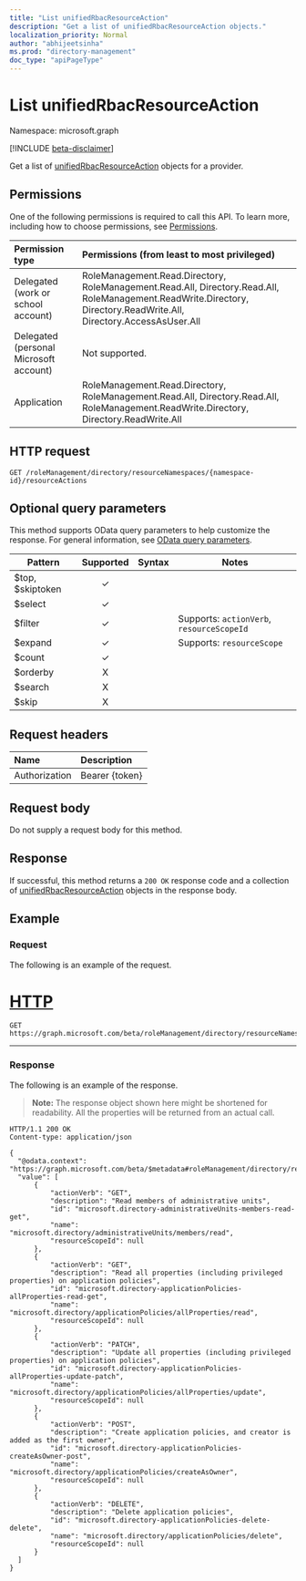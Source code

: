 ```yaml
---
title: "List unifiedRbacResourceAction"
description: "Get a list of unifiedRbacResourceAction objects."
localization_priority: Normal
author: "abhijeetsinha"
ms.prod: "directory-management"
doc_type: "apiPageType"
---
```


# List unifiedRbacResourceAction

Namespace: microsoft.graph

[!INCLUDE [beta-disclaimer](../../includes/beta-disclaimer.md)]

Get a list of [unifiedRbacResourceAction](../resources/unifiedrbacresourceaction.md) objects for a provider. 

## Permissions

One of the following permissions is required to call this API. To learn more, including how to choose permissions, see [Permissions](/graph/permissions-reference).

|Permission type      | Permissions (from least to most privileged)              |
|:--------------------|:---------------------------------------------------------|
|Delegated (work or school account) | RoleManagement.Read.Directory, RoleManagement.Read.All, Directory.Read.All, RoleManagement.ReadWrite.Directory, Directory.ReadWrite.All, Directory.AccessAsUser.All    |
|Delegated (personal Microsoft account) | Not supported.    |
|Application | RoleManagement.Read.Directory, RoleManagement.Read.All, Directory.Read.All, RoleManagement.ReadWrite.Directory, Directory.ReadWrite.All |

## HTTP request

<!-- { "blockType": "ignored" } -->

```http
GET /roleManagement/directory/resourceNamespaces/{namespace-id}/resourceActions
```

## Optional query parameters

This method supports OData query parameters to help customize the response. For general information, see [OData query parameters](/graph/query-parameters).

| Pattern          | Supported | Syntax | Notes                                     |
| ---------------- | :-------: | ------ | ----------------------------------------- |
| $top, $skiptoken |     ✓     |        |                                           |
| $select          |     ✓     |        |                                           |
| $filter          |     ✓     |        | Supports: `actionVerb`, `resourceScopeId` |
| $expand          |     ✓     |        | Supports: `resourceScope`                 |
| $count           |     ✓     |        |                                           |
| $orderby         |     X     |        |                                           |
| $search          |     X     |        |                                           |
| $skip            |     X     |        |                                           |

## Request headers

| Name      |Description|
|:----------|:----------|
| Authorization | Bearer {token} |

## Request body

Do not supply a request body for this method.

## Response

If successful, this method returns a `200 OK` response code and a collection of [unifiedRbacResourceAction](../resources/unifiedrbacresourceaction.md) objects in the response body.

## Example

### Request

The following is an example of the request.


# [HTTP](#tab/http)
<!-- {
  "blockType": "request",
  "name": "list_unifiedrbacresourceaction"
}-->

```msgraph-interactive
GET https://graph.microsoft.com/beta/roleManagement/directory/resourceNamespaces/microsoft.directory/resourceActions
```
---

### Response

The following is an example of the response.

> **Note:** The response object shown here might be shortened for readability. All the properties will be returned from an actual call.

<!-- {
  "blockType": "response",
  "truncated": true,
  "@odata.type": "microsoft.graph.unifiedRbacResourceAction"
} -->

```http
HTTP/1.1 200 OK
Content-type: application/json

{
  "@odata.context": "https://graph.microsoft.com/beta/$metadata#roleManagement/directory/resourceNamespaces('microsoft.directory')/resourceActions",
  "value": [
      {
          "actionVerb": "GET",
          "description": "Read members of administrative units",
          "id": "microsoft.directory-administrativeUnits-members-read-get",
          "name": "microsoft.directory/administrativeUnits/members/read",
          "resourceScopeId": null
      },
      {
          "actionVerb": "GET",
          "description": "Read all properties (including privileged properties) on application policies",
          "id": "microsoft.directory-applicationPolicies-allProperties-read-get",
          "name": "microsoft.directory/applicationPolicies/allProperties/read",
          "resourceScopeId": null
      },
      {
          "actionVerb": "PATCH",
          "description": "Update all properties (including privileged properties) on application policies",
          "id": "microsoft.directory-applicationPolicies-allProperties-update-patch",
          "name": "microsoft.directory/applicationPolicies/allProperties/update",
          "resourceScopeId": null
      },
      {
          "actionVerb": "POST",
          "description": "Create application policies, and creator is added as the first owner",
          "id": "microsoft.directory-applicationPolicies-createAsOwner-post",
          "name": "microsoft.directory/applicationPolicies/createAsOwner",
          "resourceScopeId": null
      },
      {
          "actionVerb": "DELETE",
          "description": "Delete application policies",
          "id": "microsoft.directory-applicationPolicies-delete-delete",
          "name": "microsoft.directory/applicationPolicies/delete",
          "resourceScopeId": null
      }
  ]
}

```

<!-- uuid: 16cd6b66-4b1a-43a1-adaf-3a886856ed98
2019-02-04 14:57:30 UTC -->
<!-- {
  "type": "#page.annotation",
  "description": "List unifiedRbacResourceAction",
  "keywords": "",
  "section": "documentation",
  "tocPath": ""
}-->
